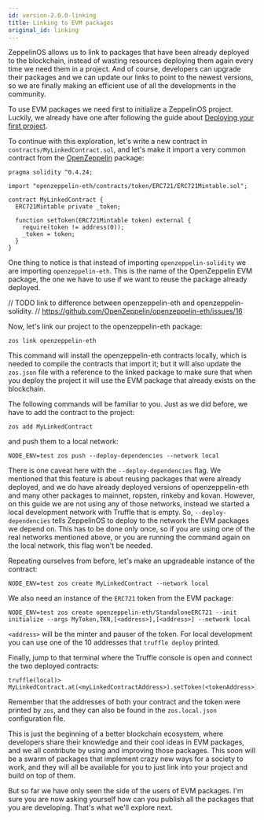 ```yaml
---
id: version-2.0.0-linking
title: Linking to EVM packages
original_id: linking
---
```


ZeppelinOS allows us to link to packages that have been already deployed
to the blockchain, instead of wasting resources deploying them again every time
we need them in a project. And of course, developers can upgrade their
packages and we can update our links to point to the newest versions, so we are
finally making an efficient use of all the developments in the community.

To use EVM packages we need first to initialize a ZeppelinOS project. Luckily,
we already have one after following the guide about
[Deploying your first project](deploying.md).

To continue with this exploration, let's write a new contract in
`contracts/MyLinkedContract.sol`, and let's make it import a very common
contract from the [OpenZeppelin](https://openzeppelin.org/) package:

```solidity
pragma solidity ^0.4.24;

import "openzeppelin-eth/contracts/token/ERC721/ERC721Mintable.sol";

contract MyLinkedContract {
  ERC721Mintable private _token;

  function setToken(ERC721Mintable token) external {
    require(token != address(0));
    _token = token;
  }
}
```

One thing to notice is that instead of importing `openzeppelin-solidity` we are
importing `openzeppelin-eth`. This is the name of the OpenZeppelin EVM package,
the one we have to use if we want to reuse the package already deployed.

// TODO link to difference between openzeppelin-eth and openzeppelin-solidity.
// https://github.com/OpenZeppelin/openzeppelin-eth/issues/16

Now, let's link our project to the openzeppelin-eth package:

```console
zos link openzeppelin-eth
```

This command will install the openzeppelin-eth contracts locally, which is
needed to compile the contracts that import it; but it will also update the
`zos.json` file with a reference to the linked package to make sure that when
you deploy the project it will use the EVM package that already exists on the
blockchain.

The following commands will be familiar to you. Just as we did before, we have
to add the contract to the project:

```console
zos add MyLinkedContract
```

and push them to a local network:

```console
NODE_ENV=test zos push --deploy-dependencies --network local
```

There is one caveat here with the `--deploy-dependencies` flag. We mentioned
that this feature is about reusing packages that were already deployed, and we
do have already deployed versions of openzeppelin-eth and many other packages
to mainnet, ropsten, rinkeby and kovan. However, on this guide we are not using
any of those networks, instead we started a local development network with
Truffle that is empty. So, `--deploy-dependencies` tells ZeppelinOS to deploy
to the network the EVM packages we depend on. This has to be done only once,
so if you are using one of the real networks mentioned above, or you are
running the command again on the local network, this flag won't be needed.

Repeating ourselves from before, let's make an upgradeable instance of the
contract:

```console
NODE_ENV=test zos create MyLinkedContract --network local
```

We also need an instance of the `ERC721` token from the EVM package:

```console
NODE_ENV=test zos create openzeppelin-eth/StandaloneERC721 --init initialize --args MyToken,TKN,[<address>],[<address>] --network local
```

`<address>` will be the minter and pauser of the token. For local development
you can use one of the 10 addresses that `truffle deploy` printed.

Finally, jump to that terminal where the Truffle console is open and connect
the two deployed contracts:

```console
truffle(local)> MyLinkedContract.at(<myLinkedContractAddress>).setToken(<tokenAddress>)
```

Remember that the addresses of both your contract and the token were printed by
`zos`, and they can also be found in the `zos.local.json` configuration file.

This is just the beginning of a better blockchain ecosystem, where developers
share their knowledge and their cool ideas in EVM packages, and we all
contribute by using and improving those packages. This soon will be a swarm of
packages that implement crazy new ways for a society to work, and they will all
be available for you to just link into your project and build on top of them.

But so far we have only seen the side of the users of EVM packages. I'm sure
you are now asking yourself how can you publish all the packages that you are
developing. That's what we'll explore next.

